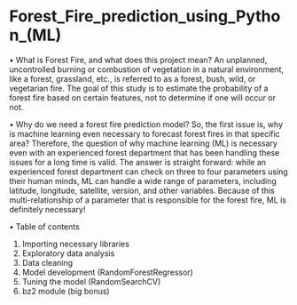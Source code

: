 # Forest_Fire_prediction_using_Python_(ML)
•	What is Forest Fire, and what does this project mean?
An unplanned, uncontrolled burning or combustion of vegetation in a natural environment, like a forest, grassland, etc., is referred to as a forest, bush, wild, or vegetarian fire. The goal of this study is to estimate the probability of a forest fire based on certain features, not to determine if one will occur or not.
 
•	Why do we need a forest fire prediction model?
So, the first issue is, why is machine learning even necessary to forecast forest fires in that specific area? Therefore, the question of why machine learning (ML) is necessary even with an experienced forest department that has been handling these issues for a long time is valid. The answer is straight forward: while an experienced forest department can check on three to four parameters using their human minds, ML can handle a wide range of parameters, including latitude, longitude, satellite, version, and other variables. Because of this multi-relationship of a parameter that is responsible for the forest fire, ML is definitely necessary!

•	Table of contents
1.	Importing necessary libraries
2.	Exploratory data analysis
3.	Data cleaning
4.	Model development (RandomForestRegressor)
5.	Tuning the model (RandomSearchCV)
6.	bz2 module (big bonus)
